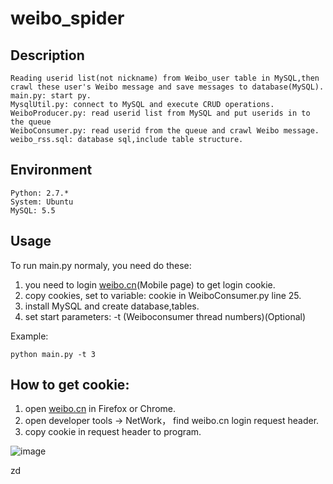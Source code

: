 # weibo_spider

## Description
	Reading userid list(not nickname) from Weibo_user table in MySQL,then crawl these user's Weibo message and save messages to database(MySQL).
	main.py: start py.
	MysqlUtil.py: connect to MySQL and execute CRUD operations.
	WeiboProducer.py: read userid list from MySQL and put userids in to the queue
	WeiboConsumer.py: read userid from the queue and crawl Weibo message.
	weibo_rss.sql: database sql,include table structure.

## Environment
	Python: 2.7.*
	System: Ubuntu
	MySQL: 5.5

## Usage
To run main.py normaly, you need do these:

1. you need to login [weibo.cn](http://weibo.cn)(Mobile page) to get login cookie.
2. copy cookies, set to variable: cookie in WeiboConsumer.py line 25. 
3. install MySQL and create database,tables.
4. set start parameters: -t (Weiboconsumer thread numbers)(Optional)

Example:

	python main.py -t 3

## How to get cookie:
1. open [weibo.cn](http://weibo.cn) in Firefox or Chrome.
2. open developer tools -> NetWork， find weibo.cn login request header.
3. copy cookie in request header to program.

![image](https://github.com/Kevinsss/weibo_spider/blob/master/result.png)




zd
